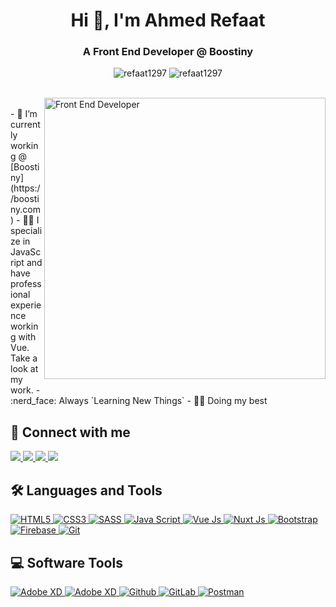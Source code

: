 <h1 align="center">Hi 👋, I'm Ahmed Refaat</h1>
<h3 align="center">A Front End Developer @ Boostiny</h3>

<p align="center"> 
  <img src="https://komarev.com/ghpvc/?username=refaat1297&label=Profile%20views&color=0e75b6&style=flat" alt="refaat1297" />
  <img src="https://img.shields.io/github/followers/refaat1297?label=Followers" alt="refaat1297" />
</p>

<br>

<img align="right" src="https://camo.githubusercontent.com/86a3b6db470f1a0429f7355c08d1edabf3d2c804/68747470733a2f2f6d69726f2e6d656469756d2e636f6d2f6d61782f313336302f312a495247486d69477361313673746564517649615a66772e676966" width="450px" style="margin-bottom: 10px;" alt="Front End Developer"/>

<br>
- 🔭 I’m currently working @ [Boostiny](https://boostiny.com)
- 👨‍💻 I specialize in JavaScript and have professional experience working with Vue. Take a look at my work. 
- :nerd_face: Always `Learning New Things`
- 👷‍♂️ Doing my best 

<br>

## 📩 Connect with me
<p align="left">
  <a href="mailto:a.refaat1297@gmail.com" tagret="_blank" title="Gmail">
      <img src="https://img.shields.io/badge/Gmail-D14836?style=for-the-badge&logo=gmail&logoColor=white"/>
  </a>  
  <a href="https://www.linkedin.com/in/refaat1297/" tagret="_blank" title="LinkedIn">
    <img src="https://img.shields.io/badge/linkedin-%230077B5.svg?style=for-the-badge&logo=linkedin&logoColor=white"/>
  </a>  
  <a href="https://www.facebook.com/refaat1297" tagret="_blank" title="Facebook">
    <img src="https://img.shields.io/badge/Facebook-%231877F2.svg?style=for-the-badge&logo=Facebook&logoColor=white"/>
  </a>
  <a href="https://www.instagram.com/refaat1297" tagret="_blank" title="Instagram">
    <img src="https://img.shields.io/badge/Instagram-E4405F?style=for-the-badge&logo=instagram&logoColor=white"/>
  </a>
</p>

## 🛠 Languages and Tools
<p align="left">
  <a href="https://developer.mozilla.org/en-US/docs/Web/HTML" target="_blank" title="HTML5">
    <img src="https://img.shields.io/badge/HTML5-E34F26?style=for-the-badge&logo=html5&logoColor=white" alt="HTML5">
  </a>
  <a href="https://developer.mozilla.org/en-US/docs/Web/CSS" target="_blank" title="CSS3">
    <img src="https://img.shields.io/badge/CSS3-1572B6?style=for-the-badge&logo=css3&logoColor=white" alt="CSS3">
  </a>
  <a href="https://sass-lang.com" target="_blank" title="SASS">
    <img src="https://img.shields.io/badge/Sass-CC6699?style=for-the-badge&logo=sass&logoColor=white" alt="SASS">
  </a>
  <a href="https://developer.mozilla.org/en-US/docs/Web/JavaScript" target="_blank" title="Java Script">
    <img src="https://img.shields.io/badge/JavaScript-F7DF1E?style=for-the-badge&logo=javascript&logoColor=black" alt="Java Script">
  </a>
  <a href="https://vuejs.org" target="_blank" title="Vue Js">
    <img src="https://img.shields.io/badge/Vue.js-35495E?style=for-the-badge&logo=vue.js&logoColor=4FC08D" alt="Vue Js">
  </a>
  <a href="https://nuxtjs.org" target="_blank" title="Nuxt Js">
    <img src="https://img.shields.io/badge/Nuxt-002E3B?style=for-the-badge&logo=nuxtdotjs&logoColor=#00DC82" alt="Nuxt Js">
  </a>
  <a href="https://getbootstrap.com" target="_blank" title="Bootstrap">
    <img src="https://img.shields.io/badge/Bootstrap-563D7C?style=for-the-badge&logo=bootstrap&logoColor=white" alt="Bootstrap">
  </a>
  <a href="https://firebase.google.com/" target="_blank" title="Firebase">
    <img src="https://img.shields.io/badge/firebase-%23039BE5.svg?style=for-the-badge&logo=firebase" alt="Firebase">
  </a>
  <a href="https://git-scm.com/" target="_blank" title="Git">
    <img src="https://img.shields.io/badge/git-%23F05033.svg?style=for-the-badge&logo=git&logoColor=white" alt="Git">
  </a>
</p>

## 💻 Software Tools
<p align="left">
  <a href="https://www.figma.com" target="_blank" title="Figma">
    <img src="https://img.shields.io/badge/figma-%23F24E1E.svg?style=for-the-badge&logo=figma&logoColor=white" alt="Adobe XD">
  </a>
  <a href="https://www.adobe.com/mena_en/products/xd.html" target="_blank" title="Adobe XD">
    <img src="https://img.shields.io/badge/Adobe%20XD-470137?style=for-the-badge&logo=Adobe%20XD&logoColor=#FF61F6" alt="Adobe XD">
  </a>
  <a href="https://github.com/" target="_blank" title="Github">
    <img src="https://img.shields.io/badge/GitHub-100000?style=for-the-badge&logo=github&logoColor=white" alt="Github">
  </a>
  <a href="https://about.gitlab.com" target="_blank" title="GitLab">
    <img src="https://img.shields.io/badge/GitLab-330F63?style=for-the-badge&logo=gitlab&logoColor=white" alt="GitLab">
  </a>
  <a href="https://www.postman.com/" target="_blank" title="Postman">
    <img src="https://img.shields.io/badge/Postman-FF6C37?style=for-the-badge&logo=postman&logoColor=white" alt="Postman">
  </a>
 
  
</p>


